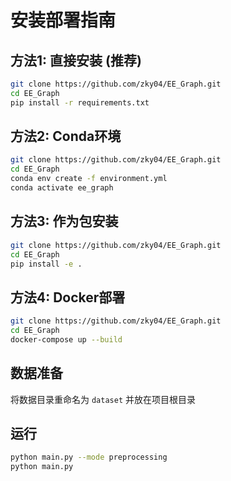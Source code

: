 # 安装部署指南

## 方法1: 直接安装 (推荐)

```bash
git clone https://github.com/zky04/EE_Graph.git
cd EE_Graph
pip install -r requirements.txt
```

## 方法2: Conda环境

```bash
git clone https://github.com/zky04/EE_Graph.git
cd EE_Graph
conda env create -f environment.yml
conda activate ee_graph
```

## 方法3: 作为包安装

```bash
git clone https://github.com/zky04/EE_Graph.git
cd EE_Graph
pip install -e .
```

## 方法4: Docker部署

```bash
git clone https://github.com/zky04/EE_Graph.git
cd EE_Graph
docker-compose up --build
```

## 数据准备

将数据目录重命名为 `dataset` 并放在项目根目录

## 运行

```bash
python main.py --mode preprocessing
python main.py
```